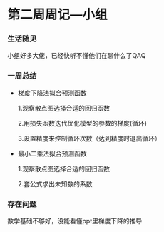 # 第二周周记—小组

### 生活随见

小组好多大佬，已经快听不懂他们在聊什么了QAQ

### 一周总结

- 梯度下降法拟合预测函数

  1.观察散点图选择合适的回归函数

  2.用损失函数迭代优化模型的参数的梯度(循环)

  3.设置精度来控制循环次数（达到精度时退出循环）

- 最小二乘法拟合预测函数

  1.观察散点图选择合适的回归函数

  2.套公式求出未知数的系数

### 存在问题

数学基础不够好，没能看懂ppt里梯度下降的推导